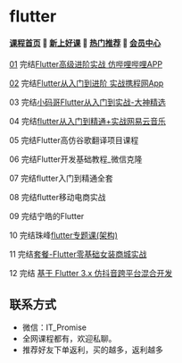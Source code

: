 # flutter

#### [**课程首页**](../../README.md) 💖 [**新上好课**](./xshk.md) 💖 [**热门推荐**](./rmtj.md) 💖 [**会员中心**](./vip.md)

[01](https://coding.imooc.com/class/487.html) 完结[Flutter高级进阶实战 仿哔哩哔哩APP](https://coding.imooc.com/class/487.html)

[02](https://coding.imooc.com/class/487.html) 完结[Flutter从入门到进阶 实战携程网App](https://coding.imooc.com/class/321.html)

03 完结[小码哥Flutter从入门到实战-大神精选](https://ke.qq.com/course/469774)

04 完结[flutter从入门到精通+实战网易云音乐](https://ke.qq.com/course/3030481)

05 完结Flutter高仿谷歌翻译项目课程

06 完结Flutter开发基础教程_微信克隆

07 完结flutter入门到精通全套

08 完结flutter移动电商实战

09 完结宁皓的Flutter

10 完结珠峰[flutter专题课(架构)](http://www.javascriptpeixun.cn/goods/show/92)

11 完结[套餐-Flutter零基础女装商城实战](https://ke.qq.com/course/package/18833)

12 完结 [基于 Flutter 3.x 仿抖音跨平台混合开发](https://coding.imooc.com/class/583.html)

## **联系方式**

-  微信：IT_Promise
-  全网课程都有，欢迎私聊。
-  推荐好友下单返利，买的越多，返利越多